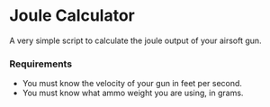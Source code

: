 # Joule Calculator
A very simple script to calculate the joule output of your airsoft gun.

### Requirements
- You must know the velocity of your gun in feet per second.
- You must know what ammo weight you are using, in grams.
